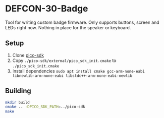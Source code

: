 # DEFCON-30-Badge

Tool for writing custom badge firmware. Only supports buttons, screen and LEDs right now. Nothing in place for the speaker or keyboard.


## Setup

1. Clone [pico-sdk](https://github.com/raspberrypi/pico-sdk)
2. Copy `./pico-sdk/external/pico_sdk_init.cmake` to `./pico_sdk_init.cmake`
3. Install dependencies `sudo apt install cmake gcc-arm-none-eabi libnewlib-arm-none-eabi libstdc++-arm-none-eabi-newlib`


## Building

```sh
mkdir build
cmake .. -DPICO_SDK_PATH=../pico-sdk
make
```
